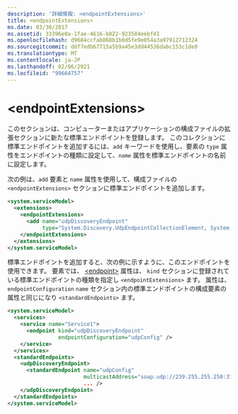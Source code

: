 ```yaml
---
description: '詳細情報: <endpointExtensions>'
title: <endpointExtensions>
ms.date: 03/30/2017
ms.assetid: 33396e0a-1fae-4616-b822-923584eebfd1
ms.openlocfilehash: d9684ccfab868b1b0d5fe9e054a3a97912712324
ms.sourcegitcommit: ddf7edb67715a5b9a45e3dd44536dabc153c1de0
ms.translationtype: MT
ms.contentlocale: ja-JP
ms.lasthandoff: 02/06/2021
ms.locfileid: "99664757"
---
```

# \<endpointExtensions>

このセクションは、コンピューターまたはアプリケーションの構成ファイルの拡張セクションに新たな標準エンドポイントを登録します。 このコレクションに標準エンドポイントを追加するには、`add` キーワードを使用し、要素の `type` 属性をエンドポイントの種類に設定して、`name` 属性を標準エンドポイントの名前に設定します。  
  
 次の例は、`add` 要素と `name` 属性を使用して、構成ファイルの `<endpointExtensions>` セクションに標準エンドポイントを追加します。  
  
```xml  
<system.serviceModel>
  <extensions>
    <endpointExtensions>
      <add name="udpDiscoveryEndpoint"
           type="System.Discovery.UdpEndpointCollectionElement, System.Discovery.dll, Version=1.0.0.0, Culture=neutral, PublicKeyToken=ffffffffffffffff"/>
    </endpointExtensions>
  </extensions>
</system.serviceModel>
```  
  
 標準エンドポイントを追加すると、次の例に示すように、このエンドポイントを使用できます。 要素では、 [\<endpoint>](endpoint-element.md) 属性は、 `kind` セクションに登録されている標準エンドポイントの種類を指定し `<endpointExtensions>` ます。 属性は、 `endpointConfiguration` `name` セクション内の標準エンドポイントの構成要素の属性と同じになり `<standardEndpoints>` ます。  
  
```xml  
<system.serviceModel>
  <services>
    <service name="Service1">
      <endpoint kind="udpDiscoveryEndpoint"
                endpointConfiguration="udpConfig" />
    </service>
  </services>
  <standardEndpoints>
    <udpDiscoveryEndpoint>
      <standardEndpoint name="udpConfig"
                        multicastAddress="soap.udp://239.255.255.250:3703"
                        ... />
    </udpDiscoveryEndpoint>
  </standardEndpoints>
</system.serviceModel>
```  
